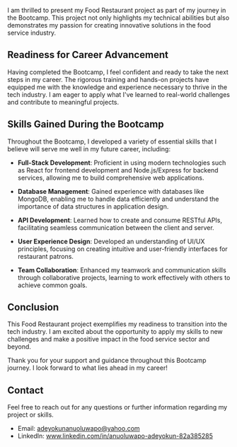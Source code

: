 I am thrilled to present my Food Restaurant project as part of my journey in the Bootcamp. This project not only highlights my technical abilities but also demonstrates my passion for creating innovative solutions in the food service industry.

## Readiness for Career Advancement
Having completed the Bootcamp, I feel confident and ready to take the next steps in my career. The rigorous training and hands-on projects have equipped me with the knowledge and experience necessary to thrive in the tech industry. I am eager to apply what I've learned to real-world challenges and contribute to meaningful projects.

## Skills Gained During the Bootcamp
Throughout the Bootcamp, I developed a variety of essential skills that I believe will serve me well in my future career, including:

- **Full-Stack Development**: Proficient in using modern technologies such as React for frontend development and Node.js/Express for backend services, allowing me to build comprehensive web applications.

- **Database Management**: Gained experience with databases like MongoDB, enabling me to handle data efficiently and understand the importance of data structures in application design.

- **API Development**: Learned how to create and consume RESTful APIs, facilitating seamless communication between the client and server.

- **User Experience Design**: Developed an understanding of UI/UX principles, focusing on creating intuitive and user-friendly interfaces for restaurant patrons.

- **Team Collaboration**: Enhanced my teamwork and communication skills through collaborative projects, learning to work effectively with others to achieve common goals.

## Conclusion
This Food Restaurant project exemplifies my readiness to transition into the tech industry. I am excited about the opportunity to apply my skills to new challenges and make a positive impact in the food service sector and beyond.

Thank you for your support and guidance throughout this Bootcamp journey. I look forward to what lies ahead in my career!

## Contact
Feel free to reach out for any questions or further information regarding my project or skills.

- Email: adeyokunanuoluwapo@yahoo.com
- LinkedIn: www.linkedin.com/in/anuoluwapo-adeyokun-82a385285